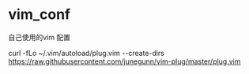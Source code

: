 # vim_conf
自己使用的vim 配置

curl -fLo ~/.vim/autoload/plug.vim --create-dirs \
    https://raw.githubusercontent.com/junegunn/vim-plug/master/plug.vim
